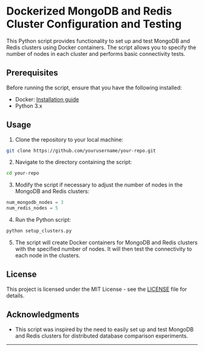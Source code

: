 # Dockerized MongoDB and Redis Cluster Configuration and Testing

This Python script provides functionality to set up and test MongoDB and Redis clusters using Docker containers. The script allows you to specify the number of nodes in each cluster and performs basic connectivity tests.

## Prerequisites

Before running the script, ensure that you have the following installed:

- Docker: [Installation guide](https://docs.docker.com/get-docker/)
- Python 3.x

## Usage

1. Clone the repository to your local machine:

```bash
git clone https://github.com/yourusername/your-repo.git
```

2. Navigate to the directory containing the script:

```bash
cd your-repo
```

3. Modify the script if necessary to adjust the number of nodes in the MongoDB and Redis clusters:

```python
num_mongodb_nodes = 3
num_redis_nodes = 5
```

4. Run the Python script:

```bash
python setup_clusters.py
```

5. The script will create Docker containers for MongoDB and Redis clusters with the specified number of nodes. It will then test the connectivity to each node in the clusters.

## License

This project is licensed under the MIT License - see the [LICENSE](LICENSE) file for details.

## Acknowledgments

- This script was inspired by the need to easily set up and test MongoDB and Redis clusters for distributed database comparison experiments.

---
